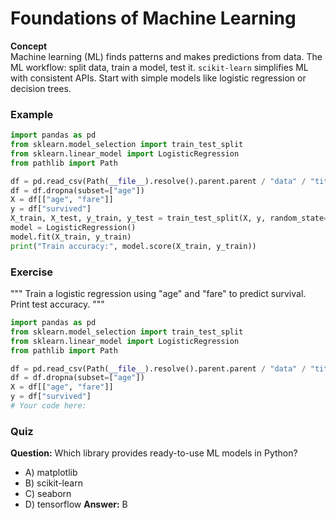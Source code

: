 # Foundations of Machine Learning

**Concept**  
Machine learning (ML) finds patterns and makes predictions from data. The ML workflow: split data, train a model, test it. `scikit-learn` simplifies ML with consistent APIs. Start with simple models like logistic regression or decision trees.

### Example
```python
import pandas as pd
from sklearn.model_selection import train_test_split
from sklearn.linear_model import LogisticRegression
from pathlib import Path

df = pd.read_csv(Path(__file__).resolve().parent.parent / "data" / "titanic.csv")
df = df.dropna(subset=["age"])
X = df[["age", "fare"]]
y = df["survived"]
X_train, X_test, y_train, y_test = train_test_split(X, y, random_state=42)
model = LogisticRegression()
model.fit(X_train, y_train)
print("Train accuracy:", model.score(X_train, y_train))
```

### Exercise
"""
Train a logistic regression using "age" and "fare" to predict survival. Print test accuracy.
"""
```python
import pandas as pd
from sklearn.model_selection import train_test_split
from sklearn.linear_model import LogisticRegression
from pathlib import Path

df = pd.read_csv(Path(__file__).resolve().parent.parent / "data" / "titanic.csv")
df = df.dropna(subset=["age"])
X = df[["age", "fare"]]
y = df["survived"]
# Your code here:
```

### Quiz
**Question:** Which library provides ready-to-use ML models in Python?
- A) matplotlib
- B) scikit-learn
- C) seaborn
- D) tensorflow
**Answer:** B